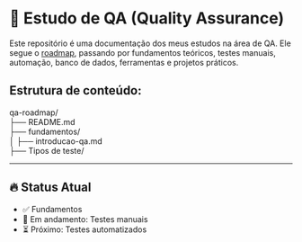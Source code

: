 # 📘 Estudo de QA (Quality Assurance)

Este repositório é uma documentação dos meus estudos na área de QA. Ele segue o [roadmap](https://roadmap.sh/qa), passando por fundamentos teóricos, testes manuais, automação, banco de dados, ferramentas e projetos práticos.

## Estrutura de conteúdo:

qa-roadmap/<br>
├── README.md<br>
├── fundamentos/<br>
│   ├── introducao-qa.md<br>
├── Tipos de teste/<br>

---

## 🔥 Status Atual

- ✅ Fundamentos
- 🔄 Em andamento: Testes manuais
- ⏳ Próximo: Testes automatizados
